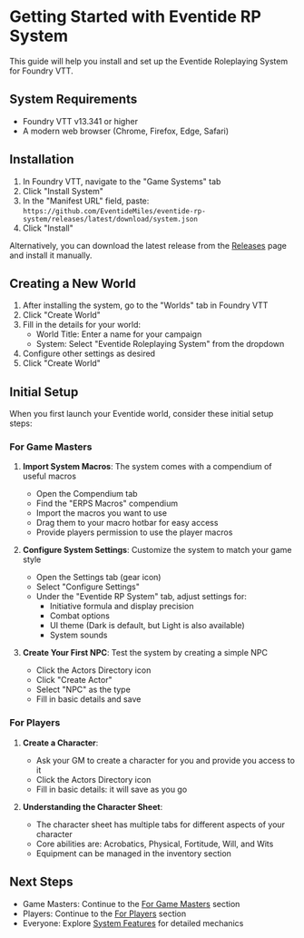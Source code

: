 # Getting Started with Eventide RP System

This guide will help you install and set up the Eventide Roleplaying System for Foundry VTT.

## System Requirements

- Foundry VTT v13.341 or higher
- A modern web browser (Chrome, Firefox, Edge, Safari)

## Installation

1. In Foundry VTT, navigate to the "Game Systems" tab
2. Click "Install System"
3. In the "Manifest URL" field, paste: `https://github.com/EventideMiles/eventide-rp-system/releases/latest/download/system.json`
4. Click "Install"

Alternatively, you can download the latest release from the [Releases](https://github.com/EventideMiles/eventide-rp-system/releases) page and install it manually.

## Creating a New World

1. After installing the system, go to the "Worlds" tab in Foundry VTT
2. Click "Create World"
3. Fill in the details for your world:
   - World Title: Enter a name for your campaign
   - System: Select "Eventide Roleplaying System" from the dropdown
4. Configure other settings as desired
5. Click "Create World"

## Initial Setup

When you first launch your Eventide world, consider these initial setup steps:

### For Game Masters

1. **Import System Macros**: The system comes with a compendium of useful macros
   - Open the Compendium tab
   - Find the "ERPS Macros" compendium
   - Import the macros you want to use
   - Drag them to your macro hotbar for easy access
   - Provide players permission to use the player macros

2. **Configure System Settings**: Customize the system to match your game style
   - Open the Settings tab (gear icon)
   - Select "Configure Settings"
   - Under the "Eventide RP System" tab, adjust settings for:
     - Initiative formula and display precision
     - Combat options
     - UI theme (Dark is default, but Light is also available)
     - System sounds

3. **Create Your First NPC**: Test the system by creating a simple NPC
   - Click the Actors Directory icon
   - Click "Create Actor"
   - Select "NPC" as the type
   - Fill in basic details and save

### For Players

1. **Create a Character**: 
   - Ask your GM to create a character for you and provide you access to it
   - Click the Actors Directory icon
   - Fill in basic details: it will save as you go

2. **Understanding the Character Sheet**:
   - The character sheet has multiple tabs for different aspects of your character
   - Core abilities are: Acrobatics, Physical, Fortitude, Will, and Wits
   - Equipment can be managed in the inventory section

## Next Steps

- Game Masters: Continue to the [For Game Masters](../for-gms/README.md) section
- Players: Continue to the [For Players](../for-players/README.md) section
- Everyone: Explore [System Features](../system-features/README.md) for detailed mechanics
